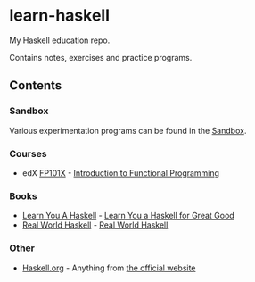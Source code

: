 # learn-haskell

My Haskell education repo.

Contains notes, exercises and practice programs.


## Contents

### Sandbox

Various experimentation programs can be found in the [Sandbox](sandbox).

### Courses

* edX [FP101X](edx-fp101x) - [Introduction to Functional Programming](https://www.edx.org/course/introduction-functional-programming-delftx-fp101x-0)

### Books

* [Learn You A Haskell](learn-you-a-haskell) - [Learn You a Haskell for Great Good](http://learnyouahaskell.com/)
* [Real World Haskell](real-world-haskell) - [Real World Haskell](http://book.realworldhaskell.org/)

### Other

* [Haskell.org](haskell.org) - Anything from [the official website](https://www.haskell.org/)

